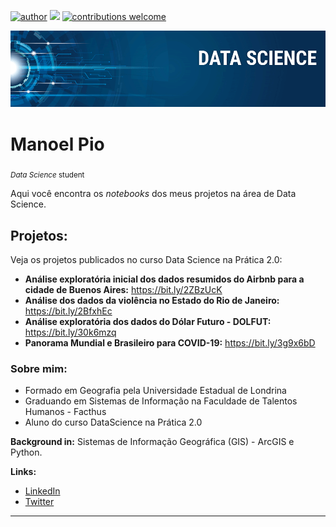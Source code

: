 [![author](https://img.shields.io/badge/author-manoelpio-red.svg)](https://www.linkedin.com/in/manoel-alves-4a4a531b/) [![](https://img.shields.io/badge/python-3.7+-blue.svg)](https://www.python.org/downloads/release/python-365/) [![contributions welcome](https://img.shields.io/badge/contributions-welcome-brightgreen.svg?style=flat)](https://github.com/manoelpajr/projeto_data_science)

<p align="center">
  <img src="banner.png" >
</p>

# Manoel Pio
<sub>*Data Science* student</sub>

Aqui você encontra os *notebooks* dos meus projetos na área de Data Science.

## Projetos:
Veja os projetos publicados no curso Data Science na Prática 2.0:

* **Análise exploratória inicial dos dados resumidos do Airbnb para a cidade de Buenos Aires:** https://bit.ly/2ZBzUcK
* **Análise dos dados da violência no Estado do Rio de Janeiro:** https://bit.ly/2BfxhEc
* **Análise exploratória dos dados do Dólar Futuro - DOLFUT:** https://bit.ly/30k6mzq
* **Panorama Mundial e Brasileiro para COVID-19:** https://bit.ly/3g9x6bD

### Sobre mim:

* Formado em Geografia pela Universidade Estadual de Londrina
* Graduando em Sistemas de Informação na Faculdade de Talentos Humanos - Facthus
* Aluno do curso DataScience na Prática 2.0

**Background in:** Sistemas de Informação Geográfica (GIS) - ArcGIS e Python.

**Links:**
* [LinkedIn](https://www.linkedin.com/in/manoel-alves-4a4a531b/)
* [Twitter](https://twitter.com/manoel_pio)


---
